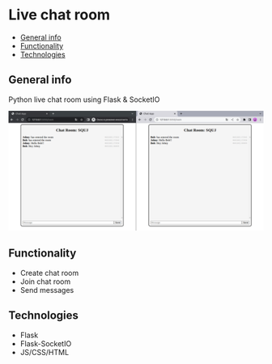 # Live chat room

* [General info](#general-info)
* [Functionality](#functionality)
* [Technologies](#technologies)

## General info
Python live chat room using Flask & SocketIO

![Chat screenshot](./chatscreen.png?raw=true "Chat demo")

## Functionality
* Create chat room
* Join chat room
* Send messages

## Technologies
* Flask
* Flask-SocketIO
* JS/CSS/HTML